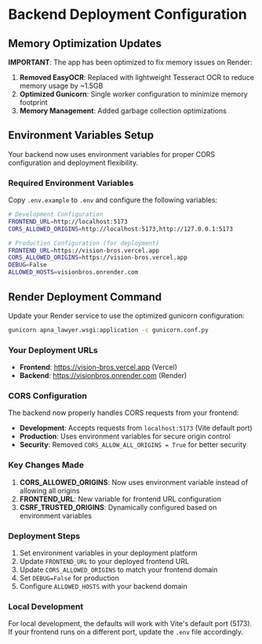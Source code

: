 # Backend Deployment Configuration

## Memory Optimization Updates

**IMPORTANT**: The app has been optimized to fix memory issues on Render:

1. **Removed EasyOCR**: Replaced with lightweight Tesseract OCR to reduce memory usage by ~1.5GB
2. **Optimized Gunicorn**: Single worker configuration to minimize memory footprint
3. **Memory Management**: Added garbage collection optimizations

## Environment Variables Setup

Your backend now uses environment variables for proper CORS configuration and deployment flexibility.

### Required Environment Variables

Copy `.env.example` to `.env` and configure the following variables:

```bash
# Development Configuration
FRONTEND_URL=http://localhost:5173
CORS_ALLOWED_ORIGINS=http://localhost:5173,http://127.0.0.1:5173

# Production Configuration (for deployment)
FRONTEND_URL=https://vision-bros.vercel.app
CORS_ALLOWED_ORIGINS=https://vision-bros.vercel.app
DEBUG=False
ALLOWED_HOSTS=visionbros.onrender.com
```

## Render Deployment Command

Update your Render service to use the optimized gunicorn configuration:

```bash
gunicorn apna_lawyer.wsgi:application -c gunicorn.conf.py
```

### Your Deployment URLs
- **Frontend**: https://vision-bros.vercel.app (Vercel)
- **Backend**: https://visionbros.onrender.com (Render)

### CORS Configuration

The backend now properly handles CORS requests from your frontend:

- **Development**: Accepts requests from `localhost:5173` (Vite default port)
- **Production**: Uses environment variables for secure origin control
- **Security**: Removed `CORS_ALLOW_ALL_ORIGINS = True` for better security

### Key Changes Made

1. **CORS_ALLOWED_ORIGINS**: Now uses environment variable instead of allowing all origins
2. **FRONTEND_URL**: New variable for frontend URL configuration
3. **CSRF_TRUSTED_ORIGINS**: Dynamically configured based on environment variables

### Deployment Steps

1. Set environment variables in your deployment platform
2. Update `FRONTEND_URL` to your deployed frontend URL
3. Update `CORS_ALLOWED_ORIGINS` to match your frontend domain
4. Set `DEBUG=False` for production
5. Configure `ALLOWED_HOSTS` with your backend domain

### Local Development

For local development, the defaults will work with Vite's default port (5173). If your frontend runs on a different port, update the `.env` file accordingly.
